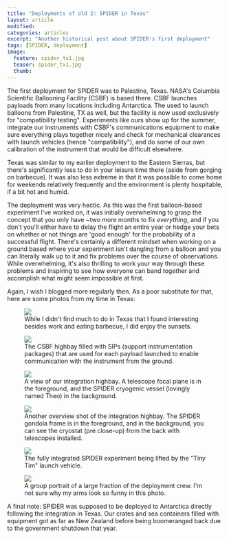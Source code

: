 ```yaml
---
title: "Deployments of old 2: SPIDER in Texas"
layout: article
modified:
categories: articles
excerpt: "Another historical post about SPIDER's first deployment"
tags: [SPIDER, deployment]
image:
  feature: spider_tx1.jpg
  teaser: spider_tx1.jpg 
  thumb:
---
```


The first deployment for SPIDER was to Palestine, Texas.  NASA's Columbia Scientific Ballooning Facility (CSBF) is based there.  CSBF launches payloads from many locations including Antarctica.  The used to launch balloons from Palestine, TX as well, but the facility is now used exclusively for "compatibility testing". Experiments like ours show up for the summer, integrate our instruments with CSBF's communications equipment to make sure everything plays together nicely and check for mechanical clearances with launch vehicles (hence "compatibility"), and do some of our own calibration of the instrument that would be difficult elsewhere. 

Texas was similar to my earlier deployment to the Eastern Sierras, but there's significantly less to do in your leisure time there (aside from gorging on barbecue).  It was also less extreme in that it was possible to come home for weekends relatively frequently and the environment is plenty hospitable, if a bit hot and humid.

The deployment was very hectic. As this was the first balloon-based experiment I've worked on, it was initially overwhelming to grasp the concept that you only have ~two more months to fix *everything*, and if you don't you'll either have to delay the flight an entire year or hedge your bets on whether or not things are 'good enough' for the probability of a successful flight.  There's certainly a different mindset when working on a ground based where your experiment isn't dangling from a balloon and you can literally walk up to it and fix problems over the course of observations.  While overwhelming, it's also thrilling to work your way through these problems and inspiring to see how everyone can band together and accomplish what might seem impossible at first.

Again, I wish I blogged more regularly then.  As a poor substitute for that, here are some photos from my time in Texas:

<figure>
        <a href="{{ site.url }}/images/tx_sunset.jpg"><img src="{{ site.url }}/images/tx_sunset.jpg"></a>
        <figcaption>While I didn't find much to do in Texas that I found interesting besides work and eating barbecue, I did enjoy the sunsets.</figcaption>
</figure>

<figure>
        <a href="{{ site.url }}/images/tx_csbf.jpg"><img src="{{ site.url }}/images/tx_csbf.jpg"></a>
        <figcaption>The CSBF highbay filled with SIPs (support instrumentation packages) that are used for each payload launched to enable communication with the instrument from the ground.</figcaption>
</figure>

<figure>
        <a href="{{ site.url }}/images/spider_tx_int1.jpg"><img src="{{ site.url }}/images/spider_tx_int1.jpg"></a>
        <figcaption>A view of our integration highbay.  A telescope focal plane is in the foreground, and the SPIDER cryogenic vessel (lovingly named Theo) in the background.</figcaption>
</figure>


<figure>
        <a href="{{ site.url }}/images/spider_tx_pano.jpg"><img src="{{ site.url }}/images/spider_tx_pano.jpg"></a>
        <figcaption>Another overview shot of the integration highbay.  The SPIDER gondola frame is in the foreground, and in the background, you can see the cryostat (pre close-up) from the back with telescopes installed.</figcaption>
</figure>

<figure>
        <a href="{{ site.url }}/images/spider_tx_integration.jpg"><img src="{{ site.url }}/images/spider_tx_integration.jpg"></a>
        <figcaption>The fully integrated SPIDER experiment being lifted by the "Tiny Tim" launch vehicle.</figcaption>
</figure>

<figure>
        <a href="{{ site.url }}/images/spider_groupshot.jpg"><img src="{{ site.url }}/images/spider_groupshot.jpg"></a>
        <figcaption>A group portrait of a large fraction of the deployment crew. I'm not sure why my arms look so funny in this photo.</figcaption>
</figure>

A final note: SPIDER was supposed to be deployed to Antarctica directly following the integration in Texas.  Our crates and sea containers filled with equipment got as far as New Zealand before being boomeranged back due to the government shutdown that year.  

